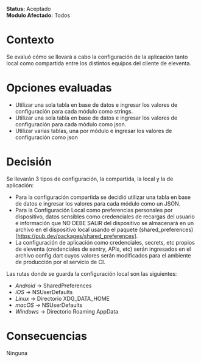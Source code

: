 **Status:** Aceptado
<br>
**Modulo Afectado:** Todos

# Contexto

Se evaluó cómo se llevará a cabo la configuración de la aplicación tanto local como compartida entre los distintos equipos del cliente de eleventa.

# Opciones evaluadas

- Utilizar una sola tabla en base de datos e ingresar los valores de configuración para cada módulo como strings.
- Utilizar una sola tabla en base de datos e ingresar los valores de configuración para cada módulo como json.
- Utilizar varias tablas, una por módulo e ingresar los valores de configuración como json

# Decisión

Se llevarán 3 tipos de configuración, la compartida, la local y la de aplicación:

- Para la configuración compartida se decidió utilizar una tabla en base de datos e ingresar los valores para cada módulo como un JSON.
- Para la Configuración Local como preferencias personales por dispositivo, datos sensibles como credenciales de recargas del usuario e información que NO DEBE SALIR del dispositivo se almacenará en un archivo en el dispositivo local usando el paquete (shared_preferences)[https://pub.dev/packages/shared_preferences].
- La configuración de aplicación como credenciales, secrets, etc propios de eleventa (credenciales de sentry, APIs, etc) serán ingresados en el archivo config.dart cuyos valores serán modificados para el ambiente de producción por el servicio de CI.

Las rutas donde se guarda la configuración local son las siguientes:

- _Android_ -> SharedPreferences
- _iOS_ -> NSUserDefaults
- _Linux_ -> Directorio XDG_DATA_HOME
- _macOS_ -> NSUserDefaults
- _Windows_ -> Directorio Roaming AppData

# Consecuencias

Ninguna
